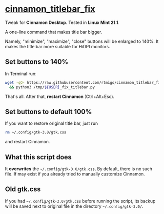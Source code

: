 # [cinnamon_titlebar_fix](https://github.com/rtmigo/cinnamon_titlebar_fix)

Tweak for **Cinnamon Desktop**. Tested in **Linux Mint 21.1**. 

A one-line command that makes title bar bigger. 

Namely, "minimize", "maximize", "close" buttons will be enlarged to 140%. 
It makes the title bar more suitable for HiDPI monitors.

## Set buttons to 140%

In Terminal run:

```bash
wget -qO- https://raw.githubusercontent.com/rtmigo/cinnamon_titlebar_fix/master/fix_titlebar.py > "/tmp/${USER}_fix_titlebar.py" \
  && python3 /tmp/${USER}_fix_titlebar.py  
```

That's all. After that, **restart Cinnamon** (Ctrl+Alt+Esc).

## Set buttons to default 100%

If you want to restore original title bar, just run

```bash
rm ~/.config/gtk-3.0/gtk.css
```

and restart Cinnamon.

##  What this script does

It **overwrites** the `~/.config/gtk-3.0/gtk.css`. By default, there is no such 
file. If may exist if you already tried to manually customize Cinnamon.

## Old gtk.css

If you had `~/.config/gtk-3.0/gtk.css` before running the script, its backup 
will be saved next to original file in the directory `~/.config/gtk-3.0/`.

